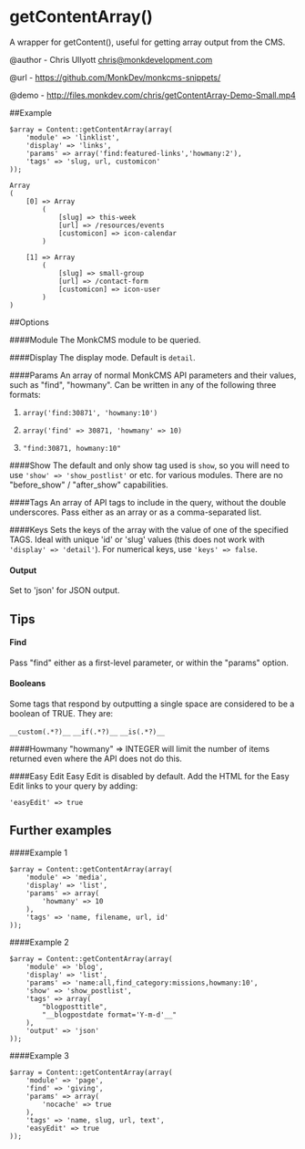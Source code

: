# getContentArray()

A wrapper for getContent(), useful for getting array output from the CMS.

@author - Chris Ullyott <chris@monkdevelopment.com>

@url - https://github.com/MonkDev/monkcms-snippets/

@demo - http://files.monkdev.com/chris/getContentArray-Demo-Small.mp4

##Example
```
$array = Content::getContentArray(array(
	'module' => 'linklist',
	'display' => 'links',
	'params' => array('find:featured-links','howmany:2'), 
	'tags' => 'slug, url, customicon'
));
```

```
Array
(
    [0] => Array
        (
            [slug] => this-week
            [url] => /resources/events
            [customicon] => icon-calendar
        )

    [1] => Array
        (
            [slug] => small-group
            [url] => /contact-form
            [customicon] => icon-user
        )
)
```


##Options

####Module
The MonkCMS module to be queried.

####Display
The display mode. Default is `detail`.

####Params
An array of normal MonkCMS API parameters and their values, such as "find", "howmany". Can be written in any of the following three formats:

1. `array('find:30871', 'howmany:10')`

2. `array('find' => 30871, 'howmany' => 10)`

3. `"find:30871, howmany:10"`

####Show
The default and only show tag used is `show`, so you will need to use `'show' => 'show_postlist'` or etc. for various modules. There are no "before_show" / "after_show" capabilities.

####Tags
An array of API tags to include in the query, without the double underscores. Pass either as an array or as a comma-separated list.

####Keys
Sets the keys of the array with the value of one of the specified TAGS. Ideal with unique 'id' or 'slug' values (this does not work with `'display' => 'detail'`). For numerical keys, use `'keys' => false`.

#### Output
Set to 'json' for JSON output.


## Tips

#### Find
Pass "find" either as a first-level parameter, or within the "params" option.

#### Booleans
Some tags that respond by outputting a single space are considered to be a boolean of TRUE. They are:

`__custom(.*?)__`  `__if(.*?)__`  `__is(.*?)__`

####Howmany
"howmany" => INTEGER will limit the number of items returned even where the API does not do this.

####Easy Edit
Easy Edit is disabled by default. Add the HTML for the Easy Edit links to your query by adding:

`'easyEdit' => true`

## Further examples

####Example 1

```
$array = Content::getContentArray(array(
	'module' => 'media',
	'display' => 'list',
	'params' => array(
		'howmany' => 10
	),
	'tags' => 'name, filename, url, id'
));
```
	
	
####Example 2

```
$array = Content::getContentArray(array(
	'module' => 'blog',
	'display' => 'list',
	'params' => 'name:all,find_category:missions,howmany:10',
	'show' => 'show_postlist',
	'tags' => array(
		"blogposttitle",
		"__blogpostdate format='Y-m-d'__"
	),
	'output' => 'json'
));
```
	
	
####Example 3
	
```
$array = Content::getContentArray(array(
	'module' => 'page',
	'find' => 'giving',
	'params' => array(
		'nocache' => true
	),
	'tags' => 'name, slug, url, text',
	'easyEdit' => true
));
```

